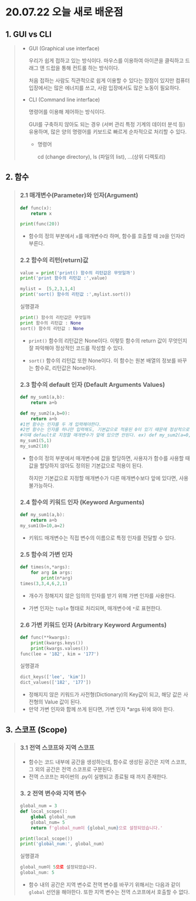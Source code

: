 # 20.07.22 오늘 새로 배운점

## 1. GUI vs CLI

> - GUI (Graphical use interface)
>
>   우리가 쉽게 접하고 있는 방식이다. 마우스를 이용하여 아이콘을 클릭하고 드래그 앤 드랍을 통해 컨트롤 하는 방식이다.
>
>   처음 접하는 사람도 직관적으로 쉽게 이용할 수 있다는 장점이 있지만 컴퓨터 입장에서는 많은 에너지를 쓰고, 사람 입장에서도 많은 노동이 필요하다.
>
>   
>
> - CLI (Command line interface)
>
>   명령어를 이용해 제어하는 방식이다.
>
>   GUI를 구축하지 않아도 되는 경우 (서버 관리 특정 기계의 데이터 분석 등) 유용하며, 많은 양의 명령어를 키보드로 빠르게 순차적으로 처리할 수 있다.
>
>   - 명령어
>
>     cd (change directory), ls (파일의 list), ...(상위 디렉토리)



## 2. 함수

> ### 2.1 매개변수(Parameter)와 인자(Argument)
>
> ```python
> def func(x):
>     return x
> 
> print(func(20))
> ```
>
> - 함수의 정의 부분에서 `x`를 매개변수라 하며, 함수를 호출할 때 `20`을 인자라 부른다.
>
>   
>
> ### 2.2 함수의 리턴(return)값
>
> ```python
> value = print('print() 함수의 리턴값은 무엇일까')
> print('print 함수의 리턴값 :',value)
> 
> mylist =  [5,2,3,1,4]
> print('sort() 함수의 리턴값 :',mylist.sort())
> ```
>
> 실행결과
>
> ```python
> print() 함수의 리턴값은 무엇일까
> print 함수의 리턴값 : None
> sort() 함수의 리턴값 : None
> ```
>
> - `print()` 함수의 리턴값은 None이다. 이렇듯 함수의 return 값이 무엇인지 잘 파악해야 정상적인 코드를 작성할 수 있다.
>
> - `sort()` 함수의 리턴값 또한 None이다. 이 함수는 원본 배열의 정보를 바꾸는 함수로, 리턴값은 None이다.
>
>   
>
> ### 2.3 함수의 default 인자 (Default Arguments Values)
>
> ```python
> def my_sum1(a,b):
>     return a+b
> 
> def my_sum2(a,b=0):
>     return a+b
> #1번 함수는 인자를 두 개 입력해야한다.
> #2번 함수는 인자를 하나만 입력해도, 기본값으로 적용된 0이 있기 때문에 정상적으로 작동한다
> #이떄 default로 지정할 매개변수가 앞에 있으면 안된다. ex) def my_sum2(a=0,b)
> my_sum1(5,1)
> my_sum2(10)
> ```
>
> - 함수의 정의 부분에서 매개변수에 값을  할당하면, 사용자가 함수를 사용할 때 값을 할당하지 않아도 정의된 기본값으로 적용이 된다. 
>
>   하지만 기본값으로 지정할 매개변수가 다른 매개변수보다 앞에 있다면, 사용 불가능하다.
>
>   
>
> ### 2.4 함수의 키워드 인자 (Keyword Arguments)
>
> ```python
> def my_sum1(a,b):
>     return a+b
> my_sum1(b=10,a=2)
> ```
>
> - 키워드 매개변수는 직접 변수의 이름으로 특정 인자를 전달할 수 있다.
>
> 
>
> ### 2.5 함수의 가변 인자
>
> ``` python
> def times(n,*args):
>     for arg in args:
>         print(n*arg)
> times(3,3,4,6,2,1)    
> ```
>
> - 개수가 정해지지 않은 임의의 인자를 받기 위해 가변 인자를 사용한다.
>
> - 가변 인자는 `tuple` 형태로 처리되며, 매개변수에 `*`로 표현한다.
>
>   
>
> ### 2.6 가변 키워드 인자 (Arbitrary Keyword Arguments)
>
> ```python
> def func(**kwargs):
>     print(kwargs.keys())
>     print(kwargs.values())
> func(lee = '182', kim = '177')
> ```
>
> 실행결과
>
> ```python
> dict_keys(['lee', 'kim'])
> dict_values(['182', '177'])
> ```
>
> - 정해지지 않은 키워드가 사전형(Dictionary)의 Key값이 되고, 해당 값은 사전형의 Value 값이 된다.
> - 만약 가변 인자와 함께 쓰게 된다면, 가변 인자 *args 뒤에 와야 한다.



## 3. 스코프 (Scope)

> ### 3.1 전역 스코프와 지역 스코프
>
> - 함수는 코드 내부에 공간을 생성하는데, 함수로 생성된 공간은 지역 스코프, 그 외의 공간은 전역 스코프로 구분된다.
> - 전역 스코프는 파이썬의 .py이 실행되고 종료될 때 까지 존재한다.
>
> 
>
> ### 3. 2 전역 변수와 지역 변수
>
> ```python
> global_num = 3
> def local_scope():
>     global global_num
>     global_num= 5
>     return f'global_num이 {global_num}으로 설정되었습니다.'
> 
> print(local_scope())
> print('global_num:', global_num)
> ```
>
> 실행결과
>
> ```python
> global_num이 5으로 설정되었습니다.
> global_num: 5
> ```
>
> - 함수 내의 공간은 지역 변수로 전역 변수를 바꾸기 위해서는 다음과 같이 `global` 선언을 해야한다. 또한 지역 변수는 전역 스코프에서 호출할 수 없다.



